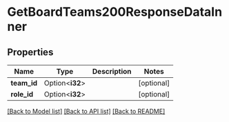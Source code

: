 # GetBoardTeams200ResponseDataInner

## Properties

Name | Type | Description | Notes
------------ | ------------- | ------------- | -------------
**team_id** | Option<**i32**> |  | [optional]
**role_id** | Option<**i32**> |  | [optional]

[[Back to Model list]](../README.md#documentation-for-models) [[Back to API list]](../README.md#documentation-for-api-endpoints) [[Back to README]](../README.md)


